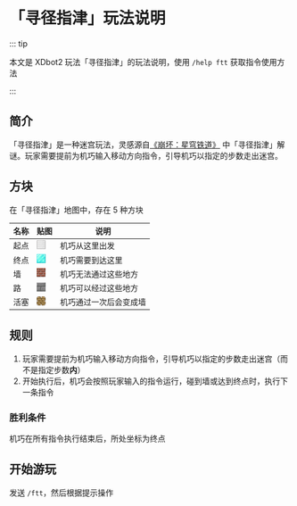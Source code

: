 # 「寻径指津」玩法说明

::: tip

本文是 XDbot2 玩法「寻径指津」的玩法说明，使用 `/help ftt` 获取指令使用方法

:::

## 简介

「寻径指津」是一种迷宫玩法，灵感源自[《崩坏：星穹铁道》][1] 中「寻径指津」解谜。玩家需要提前为机巧输入移动方向指令，引导机巧以指定的步数走出迷宫。

## 方块

在「寻径指津」地图中，存在 5 种方块

| 名称  | 贴图                 | 说明       |
|------|----------------------|-----------|
| 起点  | ![](/iron_block.png) | 机巧从这里出发 |
| 终点  | ![](/diamond_block.png) | 机巧需要到达这里 |
| 墙 | ![](/bricks.png) | 机巧无法通过这些地方 |
| 路 | ![](/stone_bricks.png) | 机巧可以经过这些地方 |
| 活塞 | ![](/piston_top.png) | 机巧通过一次后会变成墙 |

## 规则

1. 玩家需要提前为机巧输入移动方向指令，引导机巧以指定的步数走出迷宫（而不是指定步数**内**）
2. 开始执行后，机巧会按照玩家输入的指令运行，碰到墙或达到终点时，执行下一条指令

### 胜利条件

机巧在所有指令执行结束后，所处坐标为终点

## 开始游玩

发送 `/ftt`，然后根据提示操作

[1]: https://sr.mihoyo.com
